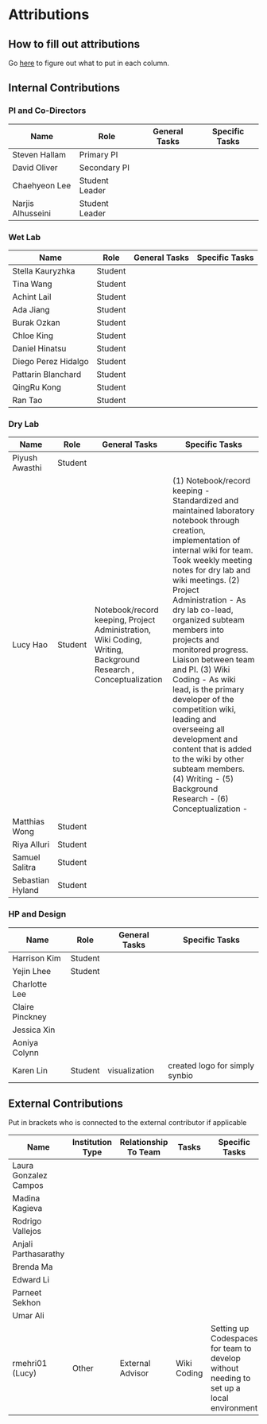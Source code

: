 # Attributions

## How to fill out attributions

Go [here](https://competition.igem.org/deliverables/project-attribution) to figure out what to put in each column.

## Internal Contributions

### PI and Co-Directors

| Name              | Role           | General Tasks | Specific Tasks |
| ----------------- | -------------- | ------------- | -------------- |
| Steven Hallam     | Primary PI     |               |                |
| David Oliver      | Secondary PI   |               |                |
| Chaehyeon Lee     | Student Leader |               |                |
| Narjis Alhusseini | Student Leader |               |                |

### Wet Lab

| Name                | Role    | General Tasks | Specific Tasks |
| ------------------- | ------- | ------------- | -------------- |
| Stella Kauryzhka    | Student |               |                |
| Tina Wang           | Student |               |                |
| Achint Lail         | Student |               |                |
| Ada Jiang           | Student |               |                |
| Burak Ozkan         | Student |               |                |
| Chloe King          | Student |               |                |
| Daniel Hinatsu      | Student |               |                |
| Diego Perez Hidalgo | Student |               |                |
| Pattarin Blanchard  | Student |               |                |
| QingRu Kong         | Student |               |                |
| Ran Tao             | Student |               |                |

### Dry Lab

| Name             | Role    | General Tasks                                                                                                  | Specific Tasks                                                                                                                                                                                                                                                                                                                                                                                                                                                                                                                                                                                            |
| ---------------- | ------- | -------------------------------------------------------------------------------------------------------------- | --------------------------------------------------------------------------------------------------------------------------------------------------------------------------------------------------------------------------------------------------------------------------------------------------------------------------------------------------------------------------------------------------------------------------------------------------------------------------------------------------------------------------------------------------------------------------------------------------------- |
| Piyush Awasthi   | Student |                                                                                                                |                                                                                                                                                                                                                                                                                                                                                                                                                                                                                                                                                                                                           |
| Lucy Hao         | Student | Notebook/record keeping, Project Administration, Wiki Coding, Writing, Background Research , Conceptualization | (1) Notebook/record keeping - Standardized and maintained laboratory notebook through creation, implementation of internal wiki for team. Took weekly meeting notes for dry lab and wiki meetings. (2) Project Administration - As dry lab co-lead, organized subteam members into projects and monitored progress. Liaison between team and PI. (3) Wiki Coding - As wiki lead, is the primary developer of the competition wiki, leading and overseeing all development and content that is added to the wiki by other subteam members. (4) Writing - (5) Background Research - (6) Conceptualization - |
| Matthias Wong    | Student |                                                                                                                |                                                                                                                                                                                                                                                                                                                                                                                                                                                                                                                                                                                                           |
| Riya Alluri      | Student |                                                                                                                |                                                                                                                                                                                                                                                                                                                                                                                                                                                                                                                                                                                                           |
| Samuel Salitra   | Student |                                                                                                                |                                                                                                                                                                                                                                                                                                                                                                                                                                                                                                                                                                                                           |
| Sebastian Hyland | Student |                                                                                                                |                                                                                                                                                                                                                                                                                                                                                                                                                                                                                                                                                                                                           |

### HP and Design

| Name            | Role    | General Tasks | Specific Tasks |
| --------------- | ------- | ------------- | -------------- |
| Harrison Kim    | Student |               |                |
| Yejin Lhee      | Student |               |                |
| Charlotte Lee   |         |               |                |
| Claire Pinckney |         |               |                |
| Jessica Xin     |         |               |                |
| Aoniya Colynn   |         |               |                |
| Karen Lin       | Student | visualization             | created logo for simply synbio               |

## External Contributions

Put in brackets who is connected to the external contributor if applicable

| Name                  | Institution Type | Relationship To Team | Tasks       | Specific Tasks                                                                          |
| --------------------- | ---------------- | -------------------- | ----------- | --------------------------------------------------------------------------------------- |
| Laura Gonzalez Campos |                  |                      |             |                                                                                         |
| Madina Kagieva        |                  |                      |             |                                                                                         |
| Rodrigo Vallejos      |                  |                      |             |                                                                                         |
| Anjali Parthasarathy  |                  |                      |             |                                                                                         |
| Brenda Ma             |                  |                      |             |                                                                                         |
| Edward Li             |                  |                      |             |                                                                                         |
| Parneet Sekhon        |                  |                      |             |                                                                                         |
| Umar Ali              |                  |                      |             |                                                                                         |
| rmehri01 (Lucy)       | Other            | External Advisor     | Wiki Coding | Setting up Codespaces for team to develop without needing to set up a local environment |
